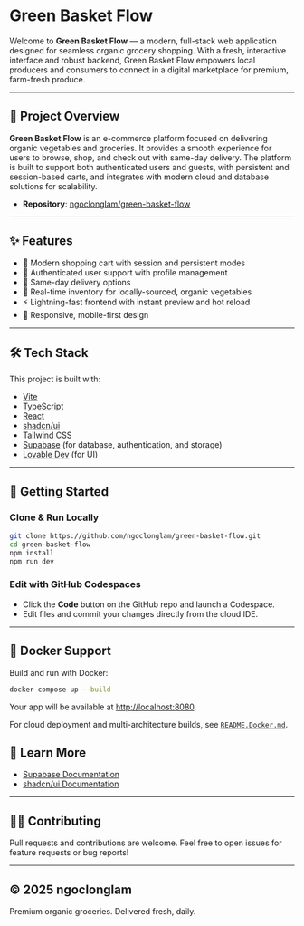 # Green Basket Flow

Welcome to **Green Basket Flow** — a modern, full-stack web application designed for seamless organic grocery shopping. With a fresh, interactive interface and robust backend, Green Basket Flow empowers local producers and consumers to connect in a digital marketplace for premium, farm-fresh produce.

---

## 🌱 Project Overview

**Green Basket Flow** is an e-commerce platform focused on delivering organic vegetables and groceries. It provides a smooth experience for users to browse, shop, and check out with same-day delivery. The platform is built to support both authenticated users and guests, with persistent and session-based carts, and integrates with modern cloud and database solutions for scalability.

- **Repository**: [ngoclonglam/green-basket-flow](https://github.com/ngoclonglam/green-basket-flow)

---

## ✨ Features

- 🛒 Modern shopping cart with session and persistent modes
- 👤 Authenticated user support with profile management
- 🚚 Same-day delivery options
- 🥬 Real-time inventory for locally-sourced, organic vegetables
- ⚡ Lightning-fast frontend with instant preview and hot reload
- 📱 Responsive, mobile-first design

---

## 🛠️ Tech Stack

This project is built with:

- [Vite](https://vitejs.dev/)
- [TypeScript](https://www.typescriptlang.org/)
- [React](https://react.dev/)
- [shadcn/ui](https://ui.shadcn.com/)
- [Tailwind CSS](https://tailwindcss.com/)
- [Supabase](https://supabase.com/) (for database, authentication, and storage)
- [Lovable Dev](https://lovable.dev/) (for UI)

---

## 🚀 Getting Started

### Clone & Run Locally

```sh
git clone https://github.com/ngoclonglam/green-basket-flow.git
cd green-basket-flow
npm install
npm run dev
```

### Edit with GitHub Codespaces

- Click the **Code** button on the GitHub repo and launch a Codespace.
- Edit files and commit your changes directly from the cloud IDE.

---

## 🐳 Docker Support

Build and run with Docker:

```sh
docker compose up --build
```

Your app will be available at [http://localhost:8080](http://localhost:8080).

For cloud deployment and multi-architecture builds, see [`README.Docker.md`](./README.Docker.md).

## 📖 Learn More

- [Supabase Documentation](https://supabase.com/docs)
- [shadcn/ui Documentation](https://ui.shadcn.com/docs)

---

## 🧑‍💻 Contributing

Pull requests and contributions are welcome. Feel free to open issues for feature requests or bug reports!

---

## © 2025 ngoclonglam

Premium organic groceries. Delivered fresh, daily.